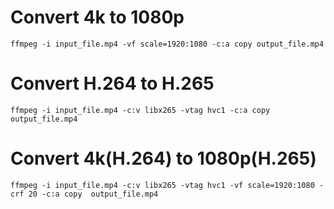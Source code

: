# Convert 4k to 1080p
```
ffmpeg -i input_file.mp4 -vf scale=1920:1080 -c:a copy output_file.mp4
```

# Convert H.264 to H.265
```
ffmpeg -i input_file.mp4 -c:v libx265 -vtag hvc1 -c:a copy output_file.mp4
```

# Convert 4k(H.264) to 1080p(H.265)
```
ffmpeg -i input_file.mp4 -c:v libx265 -vtag hvc1 -vf scale=1920:1080 -crf 20 -c:a copy  output_file.mp4
```